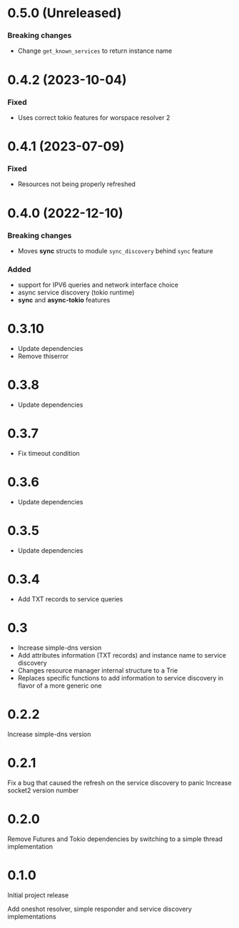 # 0.5.0 (Unreleased)

### Breaking changes
- Change `get_known_services` to return instance name

# 0.4.2 (2023-10-04)
### Fixed
- Uses correct tokio features for worspace resolver 2

# 0.4.1 (2023-07-09)

### Fixed
- Resources not being properly refreshed

# 0.4.0 (2022-12-10)

### Breaking changes
- Moves **sync** structs to module `sync_discovery` behind `sync` feature

### Added
- support for IPV6 queries and network interface choice
- async service discovery (tokio runtime)
- **sync** and **async-tokio** features

# 0.3.10
- Update dependencies 
- Remove thiserror

# 0.3.8
- Update dependencies

# 0.3.7
- Fix timeout condition

# 0.3.6
- Update dependencies

# 0.3.5
- Update dependencies

# 0.3.4
- Add TXT records to service queries

# 0.3

- Increase simple-dns version
- Add attributes information (TXT records) and instance name to service discovery
- Changes resource manager internal structure to a Trie
- Replaces specific functions to add information to service discovery in flavor of a more generic one


# 0.2.2

Increase simple-dns version

# 0.2.1

Fix a bug that caused the refresh on the service discovery to panic
Increase socket2 version number

# 0.2.0

Remove Futures and Tokio dependencies by switching to a simple thread implementation

# 0.1.0

Initial project release

Add oneshot resolver, simple responder and service discovery implementations
